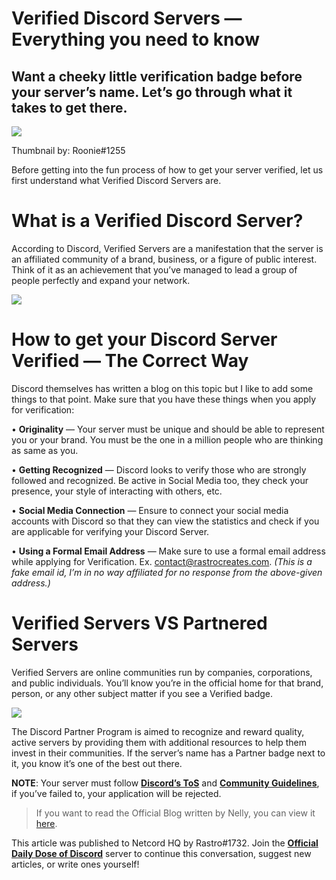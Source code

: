 Verified Discord Servers — Everything you need to know
======================================================

Want a cheeky little verification badge before your server’s name. Let’s go through what it takes to get there.
---------------------------------------------------------------------------------------------------------------

![](https://miro.medium.com/max/1400/1*hGLah5D_qla3i8mmtwioiA.png)

Thumbnail by: Roonie#1255

Before getting into the fun process of how to get your server verified, let us first understand what Verified Discord Servers are.

What is a Verified Discord Server?
==================================

According to Discord, Verified Servers are a manifestation that the server is an affiliated community of a brand, business, or a figure of public interest. Think of it as an achievement that you’ve managed to lead a group of people perfectly and expand your network.

![](https://miro.medium.com/max/1400/1*y1R4Fs5y3pe_H6CzceYXVw.png)

How to get your Discord Server Verified — The Correct Way
=========================================================

Discord themselves has written a blog on this topic but I like to add some things to that point. Make sure that you have these things when you apply for verification:

• **Originality** — Your server must be unique and should be able to represent you or your brand. You must be the one in a million people who are thinking as same as you.

• **Getting Recognized** — Discord looks to verify those who are strongly followed and recognized. Be active in Social Media too, they check your presence, your style of interacting with others, etc.

• **Social Media Connection** — Ensure to connect your social media accounts with Discord so that they can view the statistics and check if you are applicable for verifying your Discord Server.

• **Using a Formal Email Address** — Make sure to use a formal email address while applying for Verification. Ex. contact@rastrocreates.com. _(This is a fake email id, I’m in no way affiliated for no response from the above-given address.)_

Verified Servers VS Partnered Servers
=====================================

Verified Servers are online communities run by companies, corporations, and public individuals. You’ll know you’re in the official home for that brand, person, or any other subject matter if you see a Verified badge.

![](https://miro.medium.com/max/730/1*l9m2VIRfAbeIVs_m6GYsfg.png)

The Discord Partner Program is aimed to recognize and reward quality, active servers by providing them with additional resources to help them invest in their communities. If the server’s name has a Partner badge next to it, you know it’s one of the best out there.

**NOTE**: Your server must follow [**Discord’s ToS**](https://discord.com/terms) and [**Community Guidelines**](https://discord.com/guidelines), if you’ve failed to, your application will be rejected.

> If you want to read the Official Blog written by Nelly, you can view it [here](https://support.discord.com/hc/en-us/articles/360001107231-Verified-Server-Requirements).

This article was published to Netcord HQ by Rastro#1732. Join the [**Official Daily Dose of Discord**](https://discord.gg/JjfYGRJ2NN) server to continue this conversation, suggest new articles, or write ones yourself!
